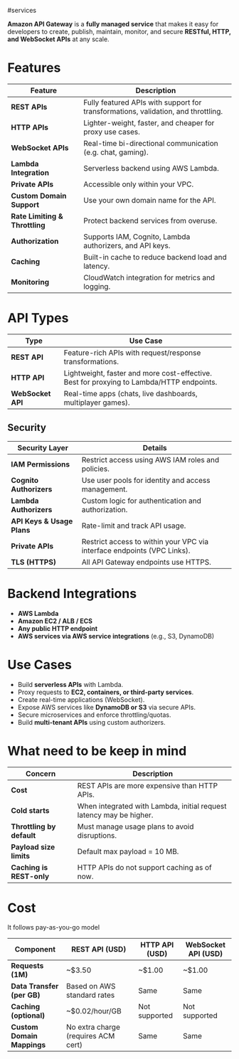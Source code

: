 #services 

**Amazon API Gateway** is a **fully managed service** that makes it easy for developers to create, publish, maintain, monitor, and secure **RESTful, HTTP, and WebSocket APIs** at any scale.

# Features
|Feature|Description|
|---|---|
|**REST APIs**|Fully featured APIs with support for transformations, validation, and throttling.|
|**HTTP APIs**|Lighter-weight, faster, and cheaper for proxy use cases.|
|**WebSocket APIs**|Real-time bi-directional communication (e.g. chat, gaming).|
|**Lambda Integration**|Serverless backend using AWS Lambda.|
|**Private APIs**|Accessible only within your VPC.|
|**Custom Domain Support**|Use your own domain name for the API.|
|**Rate Limiting & Throttling**|Protect backend services from overuse.|
|**Authorization**|Supports IAM, Cognito, Lambda authorizers, and API keys.|
|**Caching**|Built-in cache to reduce backend load and latency.|
|**Monitoring**|CloudWatch integration for metrics and logging.|
# API Types
|Type|Use Case|
|---|---|
|**REST API**|Feature-rich APIs with request/response transformations.|
|**HTTP API**|Lightweight, faster and more cost-effective. Best for proxying to Lambda/HTTP endpoints.|
|**WebSocket API**|Real-time apps (chats, live dashboards, multiplayer games).|
## Security

| Security Layer             | Details                                                                 |
| -------------------------- | ----------------------------------------------------------------------- |
| **IAM Permissions**        | Restrict access using AWS IAM roles and policies.                       |
| **Cognito Authorizers**    | Use user pools for identity and access management.                      |
| **Lambda Authorizers**     | Custom logic for authentication and authorization.                      |
| **API Keys & Usage Plans** | Rate-limit and track API usage.                                         |
| **Private APIs**           | Restrict access to within your VPC via interface endpoints (VPC Links). |
| **TLS (HTTPS)**            | All API Gateway endpoints use HTTPS.                                    |
# Backend Integrations

- **AWS Lambda**
- **Amazon EC2 / ALB / ECS**
- **Any public HTTP endpoint**
- **AWS services via AWS service integrations** (e.g., S3, DynamoDB)

# Use Cases

- Build **serverless APIs** with Lambda.
- Proxy requests to **EC2, containers, or third-party services**.
- Create real-time applications (WebSocket).
- Expose AWS services like **DynamoDB or S3** via secure APIs.
- Secure microservices and enforce throttling/quotas.
- Build **multi-tenant APIs** using custom authorizers.
# What need to be keep in mind
|Concern|Description|
|---|---|
|**Cost**|REST APIs are more expensive than HTTP APIs.|
|**Cold starts**|When integrated with Lambda, initial request latency may be higher.|
|**Throttling by default**|Must manage usage plans to avoid disruptions.|
|**Payload size limits**|Default max payload = 10 MB.|
|**Caching is REST-only**|HTTP APIs do not support caching as of now.|
# Cost 
It follows pay-as-you-go model

|Component|REST API (USD)|HTTP API (USD)|WebSocket API (USD)|
|---|---|---|---|
|**Requests (1M)**|~$3.50|~$1.00|~$1.00|
|**Data Transfer (per GB)**|Based on AWS standard rates|Same|Same|
|**Caching (optional)**|~$0.02/hour/GB|Not supported|Not supported|
|**Custom Domain Mappings**|No extra charge (requires ACM cert)|Same|Same|
